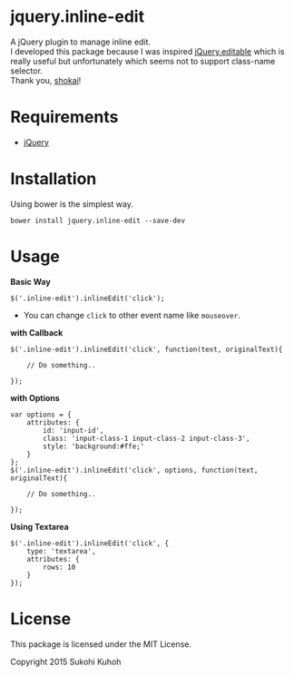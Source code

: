 # jquery.inline-edit
A jQuery plugin to manage inline edit.  
I developed this package because I was inspired [jQuery.editable](http://shokai.github.io/jQuery.editable/) which is really useful but unfortunately which seems not to support class-name selector.  
Thank you, [shokai](http://shokai.github.io/)!

Requirements
====

* [jQuery](https://jquery.com/)

Installation
=====
Using bower is the simplest way.

    bower install jquery.inline-edit --save-dev

Usage
====

**Basic Way**

    $('.inline-edit').inlineEdit('click');
    
* You can change `click` to other event name like `mouseover`.
    
**with Callback**
    
    $('.inline-edit').inlineEdit('click', function(text, originalText){
                                                   
        // Do something..

    });

**with Options**

    var options = {
        attributes: {
            id: 'input-id',
            class: 'input-class-1 input-class-2 input-class-3',
            style: 'background:#ffe;'
        }
    };
    $('.inline-edit').inlineEdit('click', options, function(text, originalText){
                                                            
        // Do something..

    });

**Using Textarea**

    $('.inline-edit').inlineEdit('click', {
        type: 'textarea',
        attributes: {
            rows: 10
        }
    });

License
====

This package is licensed under the MIT License.

Copyright 2015 Sukohi Kuhoh
